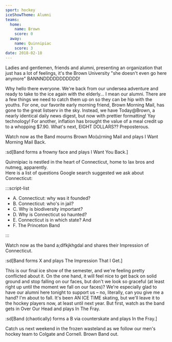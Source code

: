 ```yaml
---
sport: hockey
iceShowTheme: Alumni
teams:
  home:
    name: Brown
    score: 0
  away:
    name: Quinnipiac
    score: 3
date: 2018-02-10
---
```


Ladies and gentlemen, friends and alumni, presenting an organization that just has a lot of feelings, it's the Brown University "she doesn't even go here anymore" BANNNDDDDDDDDDDD!

Why hello there everyone. We're back from our undersea adventure and ready to take to the ice again with the elderly... I mean our alumni. There are a few things we need to catch them up on so they can be hip with the youths. For one, our favorite early morning friend, Brown Morning Mail, has gone to the great listserv in the sky. Instead, we have Today@Brown, a nearly identical daily news digest, but now with prettier formatting! Yay technology! For another, inflation has brought the value of a meal credit up to a whopping $7.90. What's next, EIGHT DOLLARS?? Preposterous.

Watch now as the Band mourns Brown Mo(u)rning Mail and plays I Want Morning Mail Back.

:sd[Band forms a frowny face and plays I Want You Back.]

Quinnipiac is nestled in the heart of Connecticut, home to lax bros and nutmeg, apparently.\
Here is a list of questions Google search suggested we ask about Connecticut:

:::script-list

- A. Connecticut: why was it founded?
- B. Connecticut: who's in jail?
- C. Why is biodiversity important?
- D. Why is Connecticut so haunted?
- E. Connecticut is in which state? And
- F. The Princeton Band

:::

Watch now as the band a;dlfkjkhgdal and shares their Impression of Connecticut.

:sd[Band forms X and plays The Impression That I Get.]

This is our final ice show of the semester, and we're feeling pretty conflicted about it. On the one hand, it will feel nice to get back on solid ground and stop falling on our faces, but don't we look so graceful (at least right up until the moment we fall on our faces)? We're especially glad to have our alumni here tonight to support us – no, literally, can you give me a hand? I'm about to fall. It's been AN ICE TIME skating, but we'll leave it to the hockey players now, at least until next year. But first, watch as the band gets in Over Our Head and plays In The Fray.

:sd[Band (chaotically) forms a B via counterskate and plays In the Fray.]

Catch us next weekend in the frozen wasteland as we follow our men's hockey team to Colgate and Cornell. Brown Band out.
